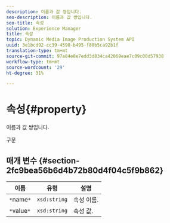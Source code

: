 ```yaml
---
description: 이름과 값 쌍입니다.
seo-description: 이름과 값 쌍입니다.
seo-title: 속성
solution: Experience Manager
title: 속성
topic: Dynamic Media Image Production System API
uuid: 3e1bcd92-cc39-4590-b495-f80b5ca92b1f
translation-type: tm+mt
source-git-commit: 97a84e8e7edd3d834ca42069eae7c09c00d57938
workflow-type: tm+mt
source-wordcount: '29'
ht-degree: 31%

---
```



# 속성{#property}

이름과 값 쌍입니다.

구문

## 매개 변수 {#section-2fc9bea56b6d4b72b80d4f04c5f9b862}

| 이름 | 유형 | 설명 |
|---|---|---|
| `*`name`*` | `xsd:string` | 속성 이름. |
| `*`value`*` | `xsd:string` | 속성 값. |

